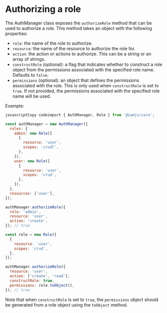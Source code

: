# Authorizing a role

The AuthManager class exposes the `authorizeRole` method that can be used to authorize a role. This method takes an object with the following properties:

* `role`: the name of the role to authorize.
* `resource`: the name of the resource to authorize the role for.
* `action`: the action or actions to authorize. This can be a string or an array of strings.
* `constructRole` (optional): a flag that indicates whether to construct a role object from the permissions associated with the specified role name. Defaults to `false`.
* `permissions` (optional): an object that defines the permissions associated with the role. This is only used when `constructRole` is set to `true`. If not provided, the permissions associated with the specified role name will be used.

Example:

```javascript
javascriptCopy codeimport { AuthManager, Role } from '@iamjs/core';

const authManager = new AuthManager({
  roles: {
    admin: new Role([
      {
        resource: 'user',
        scopes: 'crudl',
      },
    ]),
    user: new Role([
      {
        resource: 'user',
        scopes: 'crud',
      },
    ]),
  },
  resources: ['user'],
});

authManager.authorizeRole({
  role: 'admin',
  resource: 'user',
  action: 'create',
}); // true

const role = new Role([
  {
    resource: 'user',
    scopes: 'crud',
  },
]);

authManager.authorizeRole({
  resource: 'user',
  action: ['create', 'read'],
  constructRole: true,
  permissions: role.toObject(),
}); // true
```

Note that when `constructRole` is set to `true`, the `permissions` object should be generated from a role object using the `toObject` method.
